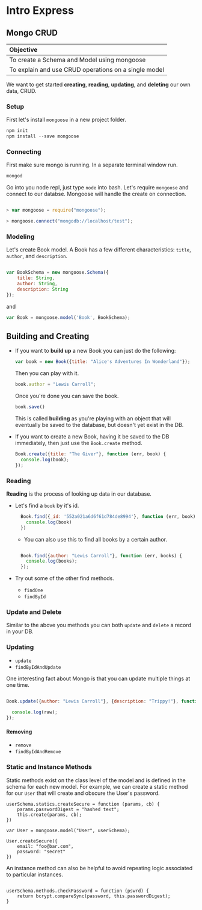 # Intro Express
## Mongo CRUD


| Objective |
| :--- |
| To create a Schema and Model using mongoose |
| To explain and use CRUD operations on a single model | 


We want to get started **creating**, **reading**, **updating**, and **deleting** our own data, CRUD.

### Setup

First let's install `mongoose` in a new project folder.

```javascript
npm init
npm install --save mongoose
```

### Connecting

First make sure mongo is running. In a separate terminal window run.

```bash
mongod
```

Go into you node repl, just type `node` into bash. Let's require `mongoose` and connect to our databse. Mongoose will handle the create on connection.


```javascript

> var mongoose = require("mongoose");

> mongoose.connect("mongodb://localhost/test");

```

### Modeling

Let's create Book model. A Book has a few different characteristics: `title`, `author`,  and `description`.


```javascript

var BookSchema = new mongoose.Schema({
    title: String,
    author: String,
    description: String
});
```

and 

```javascript
var Book = mongoose.model('Book', BookSchema);

```


## Building and Creating

* If you want to **build up** a new Book you can just do the following:

  ```javascript
  var book = new Book({title: "Alice's Adventures In Wonderland"});
  ```

  Then you can play with it.

  ```javascript
  book.author = "Lewis Carroll";
  ```

  Once you're done you can save the book.

  ```javascript
  book.save()
  ```

  This is called **building** as you're playing with an object that will eventually be saved to the database, but doesn't yet exist in the DB.

* If you want to create a new Book, having it be saved to the DB immediately, then just use the `Book.create` method.


  ```javascript
  Book.create({title: "The Giver"}, function (err, book) {
    console.log(book);
  });

  ```

### Reading

**Reading** is the process of looking up data in our database.


* Let's find a `book` by it's id. 

  ```javascript
    Book.find({_id: '552a021a6d6f61d784de8994'}, function (err, book) {
      console.log(book)
    })
  ```

  * You can also use this to find all books by a certain author.

  ```javascript

    Book.find({author: "Lewis Carroll"}, function (err, books) {
      console.log(books);
    });
  ```

* Try out some of the other find methods.
  * `findOne`
  * `findById`

### Update and Delete

Similar to the above you methods you can both `update` and `delete` a record in your DB.

### Updating

* `update`
* `findByIdAndUpdate`


One interesting fact about Mongo is that you can update multiple things at one time.

```javascript

Book.update({author: "Lewis Carroll"}, {description: "Trippy!"}, function (err, numAffected, raw) {
  
  console.log(raw);
});

```

#### Removing

* `remove`
* `findByIdAndRemove`



### Static and Instance Methods

Static methods exist on the class level of the model and is defined in the schema for each new model. For example, we can create a static method for our `User` that will create and obscure the User's password.


```
userSchema.statics.createSecure = function (params, cb) {
	params.passwordDigest = "hashed text";
	this.create(params, cb);
})

var User = mongoose.model("User", userSchema);

User.createSecure({
	email: "foo@bar.com",
	password: "secret"
})

```

An instance method can also be helpful to avoid repeating logic associated to particular instances. 


```

userSchema.methods.checkPassword = function (pswrd) {
	return bcrypt.compareSync(password, this.passwordDigest);
}
```
















